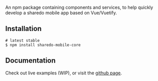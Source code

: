 An npm package containing components and services, to help quickly
develop a sharedo mobile app based on Vue/Vuetify.

## Installation
```
# latest stable
$ npm install sharedo-mobile-core
```

## Documentation
Check out live examples (WIP), or visit the [github page](https://github.com/sharedo-tech/sharedo-mobile-core).
